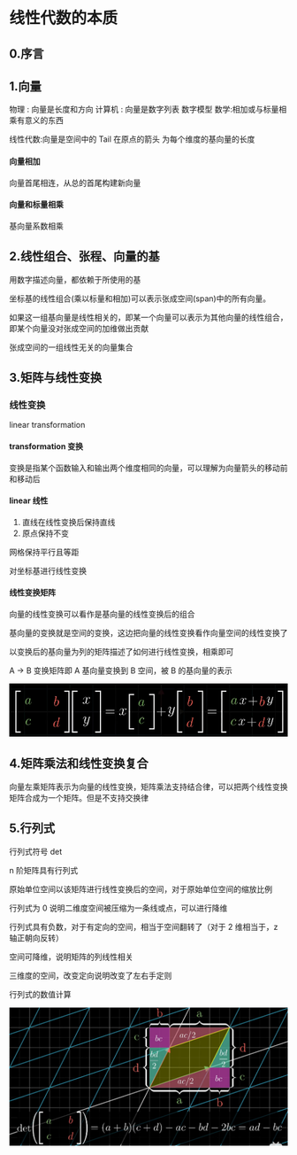 # 线性代数的本质

## 0.序言

## 1.向量

物理 : 向量是长度和方向
计算机 : 向量是数字列表 数字模型
数学:相加或与标量相乘有意义的东西

线性代数:向量是空间中的 Tail 在原点的箭头
为每个维度的基向量的长度

#### 向量相加

向量首尾相连，从总的首尾构建新向量

#### 向量和标量相乘

基向量系数相乘

## 2.线性组合、张程、向量的基

用数字描述向量，都依赖于所使用的基

坐标基的线性组合(乘以标量和相加)可以表示张成空间(span)中的所有向量。

如果这一组基向量是线性相关的，即某一个向量可以表示为其他向量的线性组合，即某个向量没对张成空间的加维做出贡献

张成空间的一组线性无关的向量集合

## 3.矩阵与线性变换

### 线性变换

linear transformation

#### transformation 变换

变换是指某个函数输入和输出两个维度相同的向量，可以理解为向量箭头的移动前和移动后

#### linear 线性

1. 直线在线性变换后保持直线
2. 原点保持不变

网格保持平行且等距

对坐标基进行线性变换

#### 线性变换矩阵

向量的线性变换可以看作是基向量的线性变换后的组合

基向量的变换就是空间的变换，这边把向量的线性变换看作向量空间的线性变换了

以变换后的基向量为列的矩阵描述了如何进行线性变换，相乘即可

A -> B 变换矩阵即 A 基向量变换到 B 空间，被 B 的基向量的表示


![image-20211229211917952](../../../.gitbook/assets/image-20211229211917952.png)


## 4.矩阵乘法和线性变换复合

向量左乘矩阵表示为向量的线性变换，矩阵乘法支持结合律，可以把两个线性变换矩阵合成为一个矩阵。但是不支持交换律

## 5.行列式

行列式符号 det

n 阶矩阵具有行列式

原始单位空间以该矩阵进行线性变换后的空间，对于原始单位空间的缩放比例

行列式为 0 说明二维度空间被压缩为一条线或点，可以进行降维

行列式具有负数，对于有定向的空间，相当于空间翻转了（对于 2 维相当于，z 轴正朝向反转）

空间可降维，说明矩阵的列线性相关

三维度的空间，改变定向说明改变了左右手定则

行列式的数值计算



![image-20211230194258982](../../../.gitbook/assets/image-20211230194258982.png)



